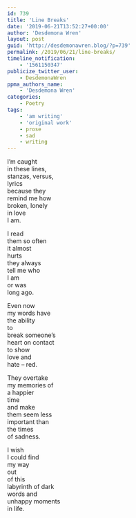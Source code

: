 ```yaml
---
id: 739
title: 'Line Breaks'
date: '2019-06-21T13:52:27+00:00'
author: 'Desdemona Wren'
layout: post
guid: 'http://desdemonawren.blog/?p=739'
permalink: /2019/06/21/line-breaks/
timeline_notification:
    - '1561150347'
publicize_twitter_user:
    - DesdemonaWren
ppma_authors_name:
    - 'Desdemona Wren'
categories:
    - Poetry
tags:
    - 'am writing'
    - 'original work'
    - prose
    - sad
    - writing
---
```


I’m caught  
in these lines,  
stanzas, versus,  
lyrics  
because they  
remind me how  
broken, lonely  
in love  
I am.

I read  
them so often  
it almost  
hurts  
they always  
tell me who  
I am  
or was  
long ago.

Even now  
my words have  
the ability  
to  
break someone’s  
heart on contact  
to show  
love and  
hate – red.

They overtake  
my memories of  
a happier  
time  
and make  
them seem less  
important than  
the times  
of sadness.

I wish  
I could find  
my way  
out  
of this  
labyrinth of dark  
words and  
unhappy moments  
in life.